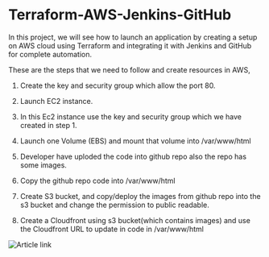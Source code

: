 # Terraform-AWS-Jenkins-GitHub
In this project, we will see how to launch an application by creating a setup on AWS cloud using Terraform and integrating it with Jenkins and GitHub for complete automation.

These are the steps that we need to follow and create resources in AWS,

1. Create the key and security group which allow the port 80.

2. Launch EC2 instance.

3. In this Ec2 instance use the key and security group which we have created in step 1.

4. Launch one Volume (EBS) and mount that volume into /var/www/html

5. Developer have uploded the code into github repo also the repo has some images.

6. Copy the github repo code into /var/www/html

7. Create S3 bucket, and copy/deploy the images from github repo into the s3 bucket and change the permission to public readable.

8. Create a Cloudfront using s3 bucket(which contains images) and use the Cloudfront URL to update in code in /var/www/html

 ![Article link](https://www.linkedin.com/pulse/terraform-deployment-complete-automation-using-jenkins-vikas-verma)
